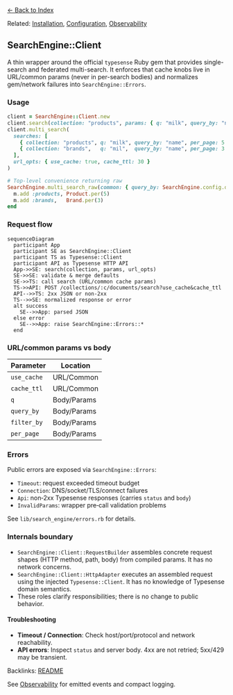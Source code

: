 [← Back to Index](./index.md)

Related: [Installation](./installation.md), [Configuration](./configuration.md), [Observability](./observability.md)

## SearchEngine::Client

A thin wrapper around the official `typesense` Ruby gem that provides single-search and federated multi-search. It enforces that cache knobs live in URL/common params (never in per-search bodies) and normalizes gem/network failures into `SearchEngine::Errors`.

### Usage

```ruby
client = SearchEngine::Client.new
client.search(collection: "products", params: { q: "milk", query_by: "name" }, url_opts: { use_cache: true })
client.multi_search(
  searches: [
    { collection: "products", q: "milk", query_by: "name", per_page: 5 },
    { collection: "brands",   q: "mil",  query_by: "name", per_page: 3 }
  ],
  url_opts: { use_cache: true, cache_ttl: 30 }
)

# Top-level convenience returning raw
SearchEngine.multi_search_raw(common: { query_by: SearchEngine.config.default_query_by }) do |m|
  m.add :products, Product.per(5)
  m.add :brands,   Brand.per(3)
end
```

### Request flow

```mermaid
sequenceDiagram
  participant App
  participant SE as SearchEngine::Client
  participant TS as Typesense::Client
  participant API as Typesense HTTP API
  App->>SE: search(collection, params, url_opts)
  SE->>SE: validate & merge defaults
  SE->>TS: call search (URL/common cache params)
  TS->>API: POST /collections/:c/documents/search?use_cache&cache_ttl
  API-->>TS: 2xx JSON or non‑2xx
  TS-->>SE: normalized response or error
  alt success
    SE-->>App: parsed JSON
  else error
    SE-->>App: raise SearchEngine::Errors::*
  end
```

### URL/common params vs body

| Parameter   | Location    |
|-------------|-------------|
| `use_cache` | URL/Common  |
| `cache_ttl` | URL/Common  |
| `q`         | Body/Params |
| `query_by`  | Body/Params |
| `filter_by` | Body/Params |
| `per_page`  | Body/Params |

### Errors

Public errors are exposed via `SearchEngine::Errors`:

- `Timeout`: request exceeded timeout budget
- `Connection`: DNS/socket/TLS/connect failures
- `Api`: non‑2xx Typesense responses (carries `status` and `body`)
- `InvalidParams`: wrapper pre‑call validation problems

See `lib/search_engine/errors.rb` for details.

### Internals boundary

- `SearchEngine::Client::RequestBuilder` assembles concrete request shapes (HTTP method, path, body) from compiled params. It has no network concerns.
- `SearchEngine::Client::HttpAdapter` executes an assembled request using the injected `Typesense::Client`. It has no knowledge of Typesense domain semantics.
- These roles clarify responsibilities; there is no change to public behavior.

#### Troubleshooting

- **Timeout / Connection**: Check host/port/protocol and network reachability.
- **API errors**: Inspect `status` and server body. 4xx are not retried; 5xx/429 may be transient.

Backlinks: [README](../README.md)

See [Observability](./observability.md) for emitted events and compact logging.
